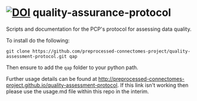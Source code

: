 [![DOI](https://zenodo.org/badge/doi/10.5281/zenodo.14288.svg)](http://dx.doi.org/10.5281/zenodo.14288)
quality-assurance-protocol
==========================

Scripts and documentation for the PCP's protocol for assessing data quality.

To install do the following:

    git clone https://github.com/preprocessed-connectomes-project/quality-assessment-protocol.git qap

Then ensure to add the `qap` folder to your python path.

Further usage details can be found at http://preprocessed-connectomes-project.github.io/quality-assessment-protocol. If this link isn't working then please use the usage.md file within this repo in the interim.
